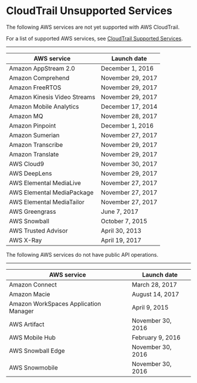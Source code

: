 # CloudTrail Unsupported Services<a name="cloudtrail-unsupported-aws-services"></a>

The following AWS services are not yet supported with AWS CloudTrail\. 

For a list of supported AWS services, see [CloudTrail Supported Services](cloudtrail-supported-services.md)\.


****  

| AWS service | Launch date | 
| --- | --- | 
| Amazon AppStream 2\.0 | December 1, 2016 | 
| Amazon Comprehend | November 29, 2017 | 
| Amazon FreeRTOS | November 29, 2017 | 
| Amazon Kinesis Video Streams | November 29, 2017 | 
| Amazon Mobile Analytics | December 17, 2014 | 
| Amazon MQ | November 28, 2017 | 
| Amazon Pinpoint | December 1, 2016 | 
| Amazon Sumerian | November 27, 2017 | 
| Amazon Transcribe | November 29, 2017 | 
| Amazon Translate | November 29, 2017 | 
| AWS Cloud9 | November 30, 2017 | 
| AWS DeepLens | November 29, 2017 | 
| AWS Elemental MediaLive | November 27, 2017 | 
| AWS Elemental MediaPackage | November 27, 2017 | 
| AWS Elemental MediaTailor | November 27, 2017 | 
| AWS Greengrass | June 7, 2017 | 
| AWS Snowball | October 7, 2015 | 
| AWS Trusted Advisor | April 30, 2013 | 
| AWS X\-Ray | April 19, 2017 | 

The following AWS services do not have public API operations\.


****  

| AWS service | Launch date | 
| --- | --- | 
| Amazon Connect | March 28, 2017 | 
| Amazon Macie | August 14, 2017 | 
| Amazon WorkSpaces Application Manager | April 9, 2015  | 
| AWS Artifact | November 30, 2016 | 
| AWS Mobile Hub | February 9, 2016 | 
|  AWS Snowball Edge  | November 30, 2016 | 
|  AWS Snowmobile | November 30, 2016 | 